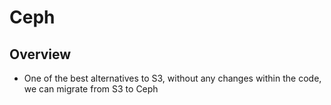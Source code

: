 # Ceph

## Overview

- One of the best alternatives to S3, without any changes within the code, we can migrate from S3 to Ceph
